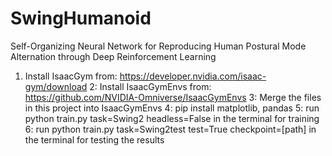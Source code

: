 # SwingHumanoid
 Self-Organizing Neural Network for Reproducing Human Postural Mode Alternation through Deep Reinforcement Learning 

1. Install IsaacGym from:
https://developer.nvidia.com/isaac-gym/download
2: Install IsaacGymEnvs from:
https://github.com/NVIDIA-Omniverse/IsaacGymEnvs
3: Merge the files in this project into IsaacGymEnvs
4: pip install matplotlib, pandas
5: run python train.py task=Swing2 headless=False in the terminal for training
6: run python train.py task=Swing2test test=True checkpoint=[path] in the terminal for testing the results
